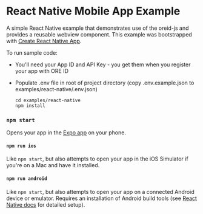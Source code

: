 # React Native Mobile App Example

A simple React Native example that demonstrates use of the oreid-js and provides a reusable webview component. This example was bootstrapped with [Create React Native App](https://github.com/react-community/create-react-native-app).

To run sample code:

- You'll need your App ID and API Key - you get them when you register your app with ORE ID
- Populate .env file in root of project directory (copy .env.example.json to examples/react-native/.env.json)

    ```
    cd examples/react-native
    npm install
    ```

### `npm start`

Opens your app in the [Expo app](https://expo.io) on your phone.

#### `npm run ios`

Like `npm start`, but also attempts to open your app in the iOS Simulator if you're on a Mac and have it installed.

#### `npm run android`

Like `npm start`, but also attempts to open your app on a connected Android device or emulator. Requires an installation of Android build tools (see [React Native docs](https://facebook.github.io/react-native/docs/getting-started.html) for detailed setup).